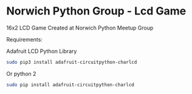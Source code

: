 # Norwich Python Group - Lcd Game
16x2 LCD Game Created at Norwich Python Meetup Group

Requirements:

Adafruit LCD Python Library

```bash
sudo pip3 install adafruit-circuitpython-charlcd
```
Or python 2
```bash
sudo pip install adafruit-circuitpython-charlcd
```
